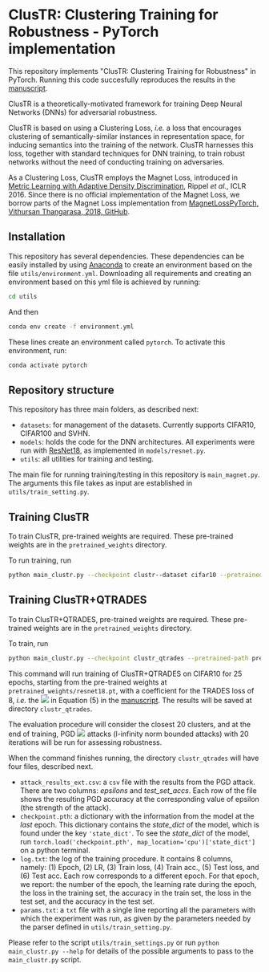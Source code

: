 # ClusTR: Clustering Training for Robustness - PyTorch implementation
This repository implements "ClusTR: Clustering Training for Robustness" in PyTorch. Running this code succesfully reproduces the results in the [manuscript](https://arxiv.org/abs/2006.07682).

ClusTR is a theoretically-motivated framework for training Deep Neural Networks (DNNs) for adversarial robustness.

ClusTR is based on using a Clustering Loss, _i.e._ a loss that encourages clustering of semantically-similar instances in representation space, for inducing semantics into the training of the network. ClusTR harnesses this loss, together with standard techniques for DNN training, to train robust networks without the need of conducting training on adversaries.

As a Clustering Loss, ClusTR employs the Magnet Loss, introduced in [Metric Learning with Adaptive Density Discrimination](https://research.fb.com/wp-content/uploads/2016/05/metric-learning-with-adaptive-density-discrimination.pdf?), Rippel _et al._, ICLR 2016. Since there is no official implementation of the Magnet Loss, we borrow parts of the Magnet Loss implementation from [MagnetLossPyTorch, Vithursan Thangarasa, 2018, GitHub](https://github.com/vithursant/MagnetLoss-PyTorch).

## Installation

This repository has several dependencies. These dependencies can be easily installed by using [Anaconda](https://docs.anaconda.com/anaconda/install/) to create an environment based on the file `utils/environment.yml`. Downloading all requirements and creating an environment based on this yml file is achieved by running:

```bash
cd utils
```
And then
```bash
conda env create -f environment.yml
```
These lines create an environment called `pytorch`. To activate this environment, run:
```bash
conda activate pytorch
```

## Repository structure
This repository has three main folders, as described next:
* `datasets`: for management of the datasets. Currently supports CIFAR10, CIFAR100 and SVHN.
* `models`: holds the code for the DNN architectures. All experiments were run with [ResNet18](https://www.cv-foundation.org/openaccess/content_cvpr_2016/papers/He_Deep_Residual_Learning_CVPR_2016_paper.pdf), as implemented in `models/resnet.py`.
* `utils`: all utilities for training and testing.

The main file for running training/testing in this repository is `main_magnet.py`. The arguments this file takes as input are established in `utils/train_setting.py`.

## Training ClusTR
To train ClusTR, pre-trained weights are required. These pre-trained weights are in the `pretrained_weights` directory.

To run training, run

```bash
python main_clustr.py --checkpoint clustr--dataset cifar10 --pretrained-path pretrained_weights/resnet18.pt --epochs 30 --save-all
```

## Training ClusTR+QTRADES
To train ClusTR+QTRADES, pre-trained weights are required. These pre-trained weights are in the `pretrained_weights` directory.

To train, run

```bash
python main_clustr.py --checkpoint clustr_qtrades --pretrained-path pretrained_weights/resnet18.pt --epochs 25 --consistency-lambda 8
```

This command will run training of ClusTR+QTRADES on CIFAR10 for 25 epochs, starting from the pre-trained weights at `pretrained_weights/resnet18.pt`, with a coefficient for the TRADES loss of 8, _i.e._ the <img src="https://render.githubusercontent.com/render/math?math=\lambda"> in Equation (5) in the [manuscript](https://arxiv.org/abs/2006.07682). The results will be saved at directory `clustr_qtrades`. 

The evaluation procedure will consider the closest 20 clusters, and at the end of training, PGD <img src="https://render.githubusercontent.com/render/math?math=\ell_\infty"> attacks (l-infinity norm bounded attacks) with 20 iterations will be run for assessing robustness. 

When the command finishes running, the directory `clustr_qtrades` will have four files, described next.
* `attack_results_ext.csv`: a `csv` file with the results from the PGD attack. There are two columns: _epsilons_ and _test_set_accs_. Each row of the file shows the resulting PGD accuracy at the corresponding value of epsilon (the strength of the attack).
* `checkpoint.pth`: a dictionary with the information from the model at the _last_ epoch. This dictionary contains the _state_dict_ of the model, which is found under the key `'state_dict'`. To see the _state_dict_ of the model, run `torch.load('checkpoint.pth', map_location='cpu')['state_dict']` on a python terminal.
* `log.txt`: the log of the training procedure. It contains 8 columns, namely: (1) Epoch, (2) LR, (3) Train loss, (4) Train acc., (5) Test loss, and (6) Test acc. Each row corresponds to a different epoch. For that epoch, we report: the number of the epoch, the learning rate during the epoch, the loss in the training set, the accuracy in the train set, the loss in the test set, and the accuracy in the test set.
* `params.txt`: a `txt` file with a single line reporting all the parameters with which the experiment was run, as given by the parameters needed by the parser defined in `utils/train_setting.py`.

Please refer to the script `utils/train_settings.py` or run `python main_clustr.py --help` for details of the possible arguments to pass to the `main_clustr.py` script.
